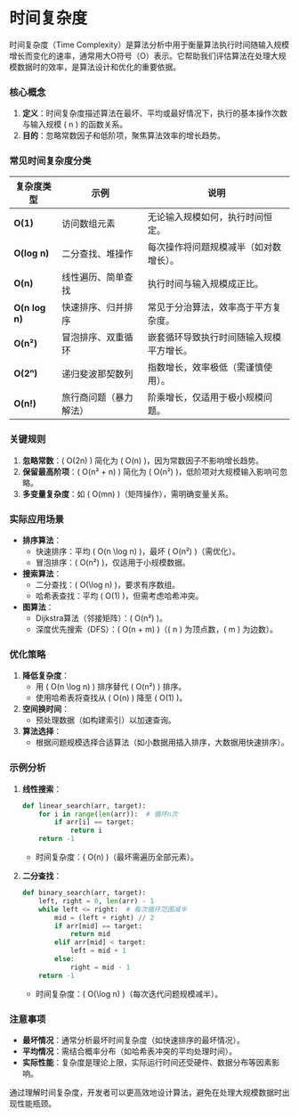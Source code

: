 # 时间复杂度

时间复杂度（Time Complexity）是算法分析中用于衡量算法执行时间随输入规模增长而变化的速率，通常用大O符号（O）表示。它帮助我们评估算法在处理大规模数据时的效率，是算法设计和优化的重要依据。

### 核心概念
1. **定义**：时间复杂度描述算法在最坏、平均或最好情况下，执行的基本操作次数与输入规模 \( n \) 的函数关系。
2. **目的**：忽略常数因子和低阶项，聚焦算法效率的增长趋势。

### 常见时间复杂度分类
| 复杂度类型          | 示例          | 说明                   |
|----------------|-------------|----------------------|
| **O(1)**       | 访问数组元素      | 无论输入规模如何，执行时间恒定。     |
| **O(log n)**   | 二分查找、堆操作    | 每次操作将问题规模减半（如对数增长）。  |
| **O(n)**       | 线性遍历、简单查找   | 执行时间与输入规模成正比。        |
| **O(n log n)** | 快速排序、归并排序   | 常见于分治算法，效率高于平方复杂度。   |
| **O(n²)**      | 冒泡排序、双重循环   | 嵌套循环导致执行时间随输入规模平方增长。 |
| **O(2ⁿ)**      | 递归斐波那契数列    | 指数增长，效率极低（需谨慎使用）。    |
| **O(n!)**      | 旅行商问题（暴力解法） | 阶乘增长，仅适用于极小规模问题。     |

### 关键规则
1. **忽略常数**：\( O(2n) \) 简化为 \( O(n) \)，因为常数因子不影响增长趋势。
2. **保留最高阶项**：\( O(n² + n) \) 简化为 \( O(n²) \)，低阶项对大规模输入影响可忽略。
3. **多变量复杂度**：如 \( O(mn) \)（矩阵操作），需明确变量关系。

### 实际应用场景
- **排序算法**：
    - 快速排序：平均 \( O(n \log n) \)，最坏 \( O(n²) \)（需优化）。
    - 冒泡排序：\( O(n²) \)，仅适用于小规模数据。
- **搜索算法**：
    - 二分查找：\( O(\log n) \)，要求有序数组。
    - 哈希表查找：平均 \( O(1) \)，但需考虑哈希冲突。
- **图算法**：
    - Dijkstra算法（邻接矩阵）：\( O(n²) \)。
    - 深度优先搜索（DFS）：\( O(n + m) \)（\( n \) 为顶点数，\( m \) 为边数）。

### 优化策略
1. **降低复杂度**：
    - 用 \( O(n \log n) \) 排序替代 \( O(n²) \) 排序。
    - 使用哈希表将查找从 \( O(n) \) 降至 \( O(1) \)。
2. **空间换时间**：
    - 预处理数据（如构建索引）以加速查询。
3. **算法选择**：
    - 根据问题规模选择合适算法（如小数据用插入排序，大数据用快速排序）。

### 示例分析
1. **线性搜索**：
   ```python
   def linear_search(arr, target):
       for i in range(len(arr)):  # 循环n次
           if arr[i] == target:
               return i
       return -1
   ```
    - 时间复杂度：\( O(n) \)（最坏需遍历全部元素）。

2. **二分查找**：
   ```python
   def binary_search(arr, target):
       left, right = 0, len(arr) - 1
       while left <= right:  # 每次循环范围减半
           mid = (left + right) // 2
           if arr[mid] == target:
               return mid
           elif arr[mid] < target:
               left = mid + 1
           else:
               right = mid - 1
       return -1
   ```
    - 时间复杂度：\( O(\log n) \)（每次迭代问题规模减半）。

### 注意事项
- **最坏情况**：通常分析最坏时间复杂度（如快速排序的最坏情况）。
- **平均情况**：需结合概率分布（如哈希表冲突的平均处理时间）。
- **实际性能**：复杂度是理论上限，实际运行时间还受硬件、数据分布等因素影响。

通过理解时间复杂度，开发者可以更高效地设计算法，避免在处理大规模数据时出现性能瓶颈。